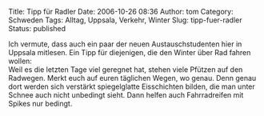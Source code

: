 Title: Tipp für Radler
Date: 2006-10-26 08:36
Author: tom
Category: Schweden
Tags: Alltag, Uppsala, Verkehr, Winter
Slug: tipp-fuer-radler
Status: published

Ich vermute, dass auch ein paar der neuen Austauschstudenten hier in
Uppsala mitlesen. Ein Tipp für diejenigen, die den Winter über Rad
fahren wollen:  
Weil es die letzten Tage viel geregnet hat, stehen viele Pfützen auf
den Radwegen. Merkt euch auf euren täglichen Wegen, wo genau. Denn genau
dort werden sich verstärkt spiegelglatte Eisschichten bilden, die man
unter Schnee auch nicht unbedingt sieht. Dann helfen auch Fahrradreifen
mit Spikes nur bedingt.

